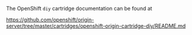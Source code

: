 The OpenShift `diy` cartridge documentation can be found at

https://github.com/openshift/origin-server/tree/master/cartridges/openshift-origin-cartridge-diy/README.md
